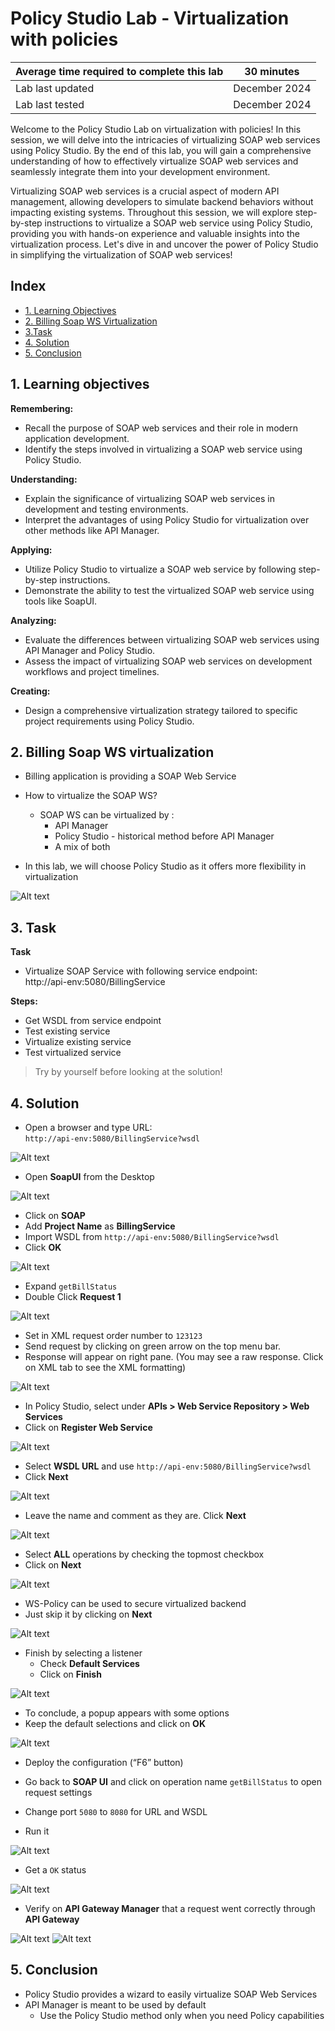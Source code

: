 # Policy Studio Lab - Virtualization with policies

| Average time required to complete this lab | 30 minutes |
| ---- | ---- |
| Lab last updated | December 2024 |
| Lab last tested | December 2024 |

Welcome to the Policy Studio Lab on virtualization with policies! In this session, we will delve into the intricacies of virtualizing SOAP web services using Policy Studio. By the end of this lab, you will gain a comprehensive understanding of how to effectively virtualize SOAP web services and seamlessly integrate them into your development environment. 

Virtualizing SOAP web services is a crucial aspect of modern API management, allowing developers to simulate backend behaviors without impacting existing systems. Throughout this session, we will explore step-by-step instructions to virtualize a SOAP web service using Policy Studio, providing you with hands-on experience and valuable insights into the virtualization process. Let's dive in and uncover the power of Policy Studio in simplifying the virtualization of SOAP web services!

## Index

- [1. Learning Objectives](#1-learning-objectives)
- [2. Billing Soap WS Virtualization](#2-billing-soap-ws-virtualization)
- [3.Task](#3-task)
- [4. Solution](#4-solution)
- [5. Conclusion](#5-conclusion)

## 1. Learning objectives

**Remembering:**
   - Recall the purpose of SOAP web services and their role in modern application development.
   - Identify the steps involved in virtualizing a SOAP web service using Policy Studio.
   
**Understanding:**
   - Explain the significance of virtualizing SOAP web services in development and testing environments.
   - Interpret the advantages of using Policy Studio for virtualization over other methods like API Manager.
   
**Applying:**
   - Utilize Policy Studio to virtualize a SOAP web service by following step-by-step instructions.
   - Demonstrate the ability to test the virtualized SOAP web service using tools like SoapUI.
   
**Analyzing:**
   - Evaluate the differences between virtualizing SOAP web services using API Manager and Policy Studio.
   - Assess the impact of virtualizing SOAP web services on development workflows and project timelines.
   
**Creating:**
   - Design a comprehensive virtualization strategy tailored to specific project requirements using Policy Studio.



## 2. Billing Soap WS virtualization

* Billing application is providing a SOAP Web Service

* How to virtualize the SOAP WS?
    * SOAP WS can be virtualized by :
        * API Manager 
        * Policy Studio - historical method before API Manager
        * A mix of both

* In this lab, we will choose Policy Studio as it offers more flexibility in virtualization

![Alt text](images/image01.png)


## 3. Task

**Task** 
* Virtualize SOAP Service with following service endpoint:  
	 http://api-env:5080/BillingService

**Steps:**
* Get WSDL from service endpoint
* Test existing service
* Virtualize existing service
* Test virtualized service

> Try by yourself before looking at the solution!


## 4. Solution

* Open a browser and type URL:  
`http://api-env:5080/BillingService?wsdl`


![Alt text](images/image31.png)

* Open **SoapUI** from the Desktop


![Alt text](images/image32.png)

* Click on **SOAP**
* Add **Project Name** as **BillingService**
* Import WSDL from `http://api-env:5080/BillingService?wsdl`
* Click **OK**


![Alt text](images/image33.png)

* Expand `getBillStatus`
* Double Click **Request 1**


![Alt text](images/image34.png)

* Set in XML request order number to `123123`
* Send request by clicking on green arrow on the top menu bar.
* Response will appear on right pane. (You may see a raw response. Click on XML tab to see the XML formatting)


![Alt text](images/image35.png)

* In Policy Studio, select under **APIs >  Web Service Repository > Web Services**
* Click on **Register Web Service**


![Alt text](images/image36.png)

* Select **WSDL URL** and use `http://api-env:5080/BillingService?wsdl`
* Click **Next**


![Alt text](images/image37.png)

* Leave the name and comment as they are. Click **Next**


![Alt text](images/image38.png)

* Select **ALL** operations by checking the topmost checkbox
* Click on **Next**


![Alt text](images/image39.png)

* WS-Policy can be used to secure virtualized backend
* Just skip it by clicking on **Next**

![Alt text](images/image40.png)

* Finish by selecting a listener
    * Check **Default Services**
    * Click on **Finish**


![Alt text](images/image41.png)

* To conclude, a popup appears with some options
* Keep the default selections and click on **OK**


![Alt text](images/image42.png)

* Deploy the configuration (“F6” button)

* Go back to **SOAP UI** and click on operation name `getBillStatus` to open request settings
* Change port `5080` to `8080` for URL and WSDL
* Run it

![Alt text](images/image43.png)

* Get a `OK` status

![Alt text](images/image44.png)

* Verify on **API Gateway Manager** that a request went correctly through **API Gateway**


![Alt text](images/image45.png)
![Alt text](images/image46.png)

## 5. Conclusion

* Policy Studio provides a wizard to easily virtualize SOAP Web Services
* API Manager is meant to be used by default
    * Use the Policy Studio method only when you need Policy capabilities
